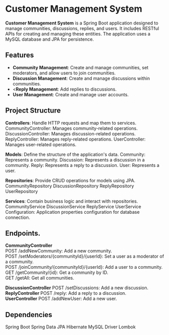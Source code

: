 # Customer Management System

**Customer Management System** is a Spring Boot application designed to manage communities, discussions, replies, and users. It includes RESTful APIs for creating and managing these entities. The application uses a MySQL database and JPA for persistence.

## Features

- <b>Community Management</b></span>: Create and manage communities, set moderators, and allow users to join communities.
- <b>Discussion Management</b></span>: Create and manage discussions within communities.
- <<b>Reply Management</b></span>: Add replies to discussions.
- <b>User Management</b></span>: Create and manage user accounts.

## Project Structure

**Controllers**: Handle HTTP requests and map them to services.
CommunityController: Manages community-related operations.
DiscussionController: Manages discussion-related operations.
ReplyController: Manages reply-related operations.
UserController: Manages user-related operations.

**Models**: Define the structure of the application's data.
Community: Represents a community.
Discussion: Represents a discussion in a community.
Reply: Represents a reply to a discussion.
User: Represents a user.

**Repositories**: Provide CRUD operations for models using JPA.
CommunityRepository
DiscussionRepository
ReplyRepository
UserRepository

**Services**: Contain business logic and interact with repositories.
CommunityService
DiscussionService
ReplyService
UserService
Configuration: Application properties configuration for database connection.


## Endpoints.

**CommunityController** <br>
POST /addNewCommunity: Add a new community. <br>
POST /setModerators/{communityId}/{userId}: Set a user as a moderator of a community. <br>
POST /joinCommunity/{communityId}/{userId}: Add a user to a community. <br>
GET /getCommunity/{id}: Get a community by ID.<br>
GET /getAll: Get all communities.<br>

**DiscussionController**
POST /setDiscussions: Add a new discussion. <br>
**ReplyController**
POST /reply: Add a reply to a discussion.<br>
**UserController**
POST /addNewUser: Add a new user.<br>

## Dependencies
Spring Boot
Spring Data JPA
Hibernate
MySQL Driver
Lombok

